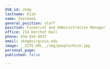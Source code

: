 ```yaml
---
UVA_id: zk4g
lastname: Kish
name: Zvezdana
general_position: staff
position: Financial and Administration Manager
office: 214 Kerchof Hall
phone: 434-924-4937
email: zk4g@virginia.edu
image: __SITE_URL__/img/people/Kish.jpg
personal_page:
published: false

---
```

